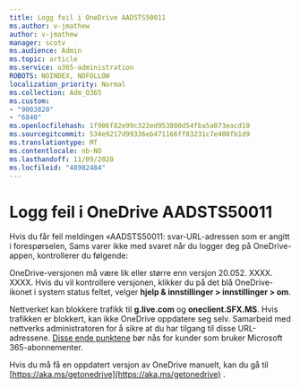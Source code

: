 ```yaml
---
title: Logg feil i OneDrive AADSTS50011
ms.author: v-jmathew
author: v-jmathew
manager: scotv
ms.audience: Admin
ms.topic: article
ms.service: o365-administration
ROBOTS: NOINDEX, NOFOLLOW
localization_priority: Normal
ms.collection: Adm_O365
ms.custom:
- "9003820"
- "6840"
ms.openlocfilehash: 1f906f82e99c322ed953800d54fba5a073eacd10
ms.sourcegitcommit: 534e9217d99336eb471166ff83231c7e408fb1d9
ms.translationtype: MT
ms.contentlocale: nb-NO
ms.lasthandoff: 11/09/2020
ms.locfileid: "48982484"
---
```

# <a name="onedrive-login-error-aadsts50011"></a>Logg feil i OneDrive AADSTS50011

Hvis du får feil meldingen «AADSTS50011: svar-URL-adressen som er angitt i forespørselen, Sams varer ikke med svaret når du logger deg på OneDrive-appen, kontrollerer du følgende:

OneDrive-versjonen må være lik eller større enn versjon 20.052. XXXX. XXXX. Hvis du vil kontrollere versjonen, klikker du på det blå OneDrive-ikonet i system status feltet, velger **hjelp & innstillinger > innstillinger > om**.

Nettverket kan blokkere trafikk til **g.live.com** og **oneclient.SFX.MS**. Hvis trafikken er blokkert, kan ikke OneDrive oppdatere seg selv. Samarbeid med nettverks administratoren for å sikre at du har tilgang til disse URL-adressene. [Disse ende punktene](https://docs.microsoft.com/microsoft-365/enterprise/urls-and-ip-address-ranges?view=o365-worldwide) bør nås for kunder som bruker Microsoft 365-abonnementer.

Hvis du må få en oppdatert versjon av OneDrive manuelt, kan du gå til [https://aka.ms/getonedrive](https://aka.ms/getonedrive) .
